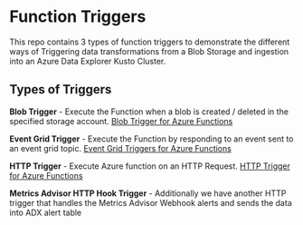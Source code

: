 # Function Triggers

This repo contains 3 types of function triggers to demonstrate the different ways of Triggering data transformations from a Blob Storage and ingestion into an Azure Data Explorer Kusto Cluster.

## Types of Triggers

**Blob Trigger** - Execute the Function when a blob is created / deleted in the specified storage account. [Blob Trigger for Azure Functions](https://docs.microsoft.com/en-us/azure/azure-functions/functions-bindings-storage-blob-trigger?tabs=in-process%2Cextensionv5&pivots=programming-language-python)

**Event Grid Trigger** - Execute the Function by responding to an event sent to an event grid topic. [Event Grid Triggers for Azure Functions](https://docs.microsoft.com/en-us/azure/azure-functions/functions-bindings-event-grid-trigger?tabs=in-process%2Cextensionv3&pivots=programming-language-python)

**HTTP Trigger** - Execute Azure function on an HTTP Request. [HTTP Trigger for Azure Functions](https://docs.microsoft.com/en-us/azure/azure-functions/functions-bindings-http-webhook-trigger?tabs=in-process%2Cfunctionsv2&pivots=programming-language-python)

**Metrics Advisor HTTP Hook Trigger** - Additionally we have another HTTP trigger that handles the Metrics Advisor Webhook alerts and sends the data into ADX alert table